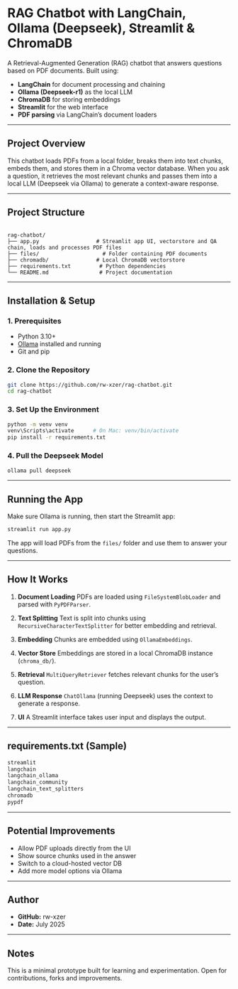 # RAG Chatbot with LangChain, Ollama (Deepseek), Streamlit & ChromaDB

A Retrieval-Augmented Generation (RAG) chatbot that answers questions based on PDF documents. Built using:

- **LangChain** for document processing and chaining
- **Ollama (Deepseek-r1)** as the local LLM
- **ChromaDB** for storing embeddings
- **Streamlit** for the web interface
- **PDF parsing** via LangChain’s document loaders

---

## Project Overview

This chatbot loads PDFs from a local folder, breaks them into text chunks, embeds them, and stores them in a Chroma vector database. When you ask a question, it retrieves the most relevant chunks and passes them into a local LLM (Deepseek via Ollama) to generate a context-aware response.

---

## Project Structure

```

rag-chatbot/
├── app.py                  # Streamlit app UI, vectorstore and QA chain, loads and processes PDF files
├── files/                    # Folder containing PDF documents
├── chromadb/               # Local ChromaDB vectorstore
├── requirements.txt         # Python dependencies
└── README.md                # Project documentation

````

---

## Installation & Setup

### 1. Prerequisites

- Python 3.10+
- [Ollama](https://ollama.com) installed and running
- Git and pip

### 2. Clone the Repository

```bash
git clone https://github.com/rw-xzer/rag-chatbot.git
cd rag-chatbot
````

### 3. Set Up the Environment

```bash
python -m venv venv
venv\Scripts\activate      # On Mac: venv/bin/activate
pip install -r requirements.txt
```

### 4. Pull the Deepseek Model

```bash
ollama pull deepseek
```

---

## Running the App

Make sure Ollama is running, then start the Streamlit app:

```bash
streamlit run app.py
```

The app will load PDFs from the `files/` folder and use them to answer your questions.

---

## How It Works

1. **Document Loading**
   PDFs are loaded using `FileSystemBlobLoader` and parsed with `PyPDFParser`.

2. **Text Splitting**
   Text is split into chunks using `RecursiveCharacterTextSplitter` for better embedding and retrieval.

3. **Embedding**
   Chunks are embedded using `OllamaEmbeddings`.

4. **Vector Store**
   Embeddings are stored in a local ChromaDB instance (`chroma_db/`).

5. **Retrieval**
   `MultiQueryRetriever` fetches relevant chunks for the user’s question.

6. **LLM Response**
   `ChatOllama` (running Deepseek) uses the context to generate a response.

7. **UI**
   A Streamlit interface takes user input and displays the output.

---

## requirements.txt (Sample)

```txt
streamlit
langchain
langchain_ollama
langchain_community
langchain_text_splitters
chromadb
pypdf
```

---

## Potential Improvements

* Allow PDF uploads directly from the UI
* Show source chunks used in the answer
* Switch to a cloud-hosted vector DB
* Add more model options via Ollama

---

## Author

* **GitHub:** rw-xzer
* **Date:** July 2025

---

## Notes

This is a minimal prototype built for learning and experimentation. Open for contributions, forks and improvements.
